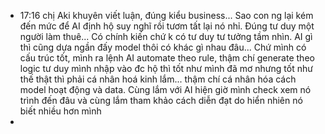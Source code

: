 - 17:16 chị Aki khuyên viết luận, đúng kiểu business... Sao con ng lại kém đến mức để AI định hộ suy nghĩ rồi tươm tất lại nó nhỉ. Đúng tư duy một người làm thuê... Có chính kiến chứ k có tư duy tư tưởng tầm nhìn. AI gì thì cũng dựa ngần đấy model thôi có khác gì nhau đâu... Chứ mình có cấu trúc tốt, mình ra lệnh AI automate theo rule, thậm chí generate theo logic tư duy mình nhập vào đc hộ thì tốt như mình đã mơ nhưng tốt như thế thật thì phải cá nhân hoá kinh lắm... thậm chí cá nhân hóa cách model hoạt động và data. Cùng lắm với AI hiện giờ mình check xem nó trình đến đâu và cùng lắm tham khảo cách diễn đạt do hiển nhiên nó biết nhiều hơn mình
-